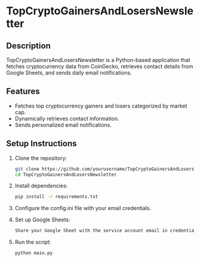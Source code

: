 # TopCryptoGainersAndLosersNewsletter

## Description
TopCryptoGainersAndLosersNewsletter is a Python-based application that fetches cryptocurrency data from CoinGecko, retrieves contact details from Google Sheets, and sends daily email notifications.

## Features
- Fetches top cryptocurrency gainers and losers categorized by market cap.
- Dynamically retrieves contact information.
- Sends personalized email notifications.

## Setup Instructions
1. Clone the repository:
   ```bash
   git clone https://github.com/yourusername/TopCryptoGainersAndLosersNewsletter.git
   cd TopCryptoGainersAndLosersNewsletter
   
2. Install dependencies:
   ```bash
   pip install -r requirements.txt

3. Configure the config.ini file with your email credentials.

4. Set up Google Sheets:
   ```bash
   Share your Google Sheet with the service account email in credentials.json.

5. Run the script:
   ```bash
   python main.py
